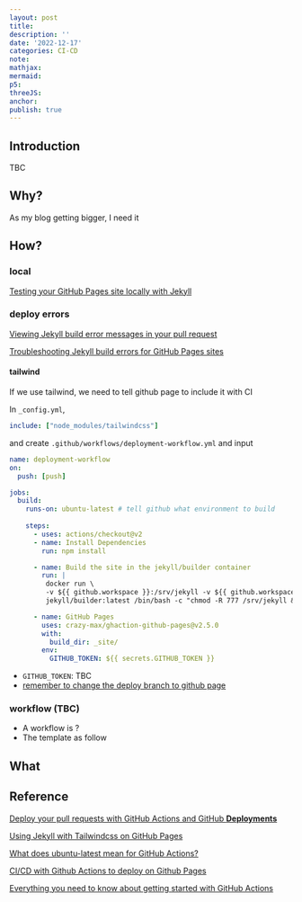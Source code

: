 ```yaml
---
layout: post
title:
description: ''
date: '2022-12-17'
categories: CI-CD
note:
mathjax:
mermaid:
p5:
threeJS:
anchor:
publish: true
---
```


## Introduction

TBC

## Why?

As my blog getting bigger, I need it

## How?

### local

[Testing your GitHub Pages site locally with Jekyll](https://docs.github.com/en/pages/setting-up-a-github-pages-site-with-jekyll/testing-your-github-pages-site-locally-with-jekyll)

### deploy errors

[Viewing Jekyll build error messages in your pull request](https://docs.github.com/en/pages/setting-up-a-github-pages-site-with-jekyll/about-jekyll-build-errors-for-github-pages-sites)

[Troubleshooting Jekyll build errors for GitHub Pages sites](https://docs.github.com/en/pages/setting-up-a-github-pages-site-with-jekyll/troubleshooting-jekyll-build-errors-for-github-pages-sites)

#### tailwind

If we use tailwind, we need to tell github page to include it with CI

In `_config.yml`,

```yaml
include: ["node_modules/tailwindcss"]
```

and create `.github/workflows/deployment-workflow.yml` and input

```yaml
name: deployment-workflow
on:
  push: [push]

jobs:
  build:
    runs-on: ubuntu-latest # tell github what environment to build
    
    steps:
      - uses: actions/checkout@v2
      - name: Install Dependencies
        run: npm install

      - name: Build the site in the jekyll/builder container
        run: |
         docker run \
         -v ${{ github.workspace }}:/srv/jekyll -v ${{ github.workspace }}/_site:/srv/jekyll/_site \
         jekyll/builder:latest /bin/bash -c "chmod -R 777 /srv/jekyll && jekyll build --future"

      - name: GitHub Pages
        uses: crazy-max/ghaction-github-pages@v2.5.0
        with:
          build_dir: _site/
        env:
          GITHUB_TOKEN: ${{ secrets.GITHUB_TOKEN }}
```

* `GITHUB_TOKEN`: TBC
* [remember to change the deploy branch to github page](https://docs.github.com/en/pages/getting-started-with-github-pages/configuring-a-publishing-source-for-your-github-pages-site)

### workflow (TBC)

* A workflow is ?
* The template as follow

## What



## Reference

[Deploy your pull requests with GitHub Actions and GitHub **Deployments**](https://sanderknape.com/2020/05/deploy-pull-requests-github-actions-deployments/)

[Using Jekyll with Tailwindcss on GitHub Pages](https://medium.com/@mehdi.h/using-jekyll-with-tailwindcss-on-github-pages-50c3d8401230)

[What does ubuntu-latest mean for GitHub Actions?](https://stackoverflow.com/questions/69840694/what-does-ubuntu-latest-mean-for-github-actions)

[CI/CD with Github Actions to deploy on Github Pages](https://medium.com/front-end-weekly/ci-cd-with-github-actions-to-deploy-on-github-pages-73e225f8f131#:~:text=At%20the%20root%20of%20your,to%20store%20your%20workflow%20files.)

[Everything you need to know about getting started with GitHub Actions](https://resources.github.com/whitepapers/github-actions-cheat/)
